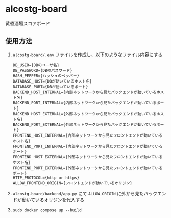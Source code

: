 # alcostg-board
黄昏酒場スコアボード


## 使用方法

1. `alcostg-board/.env` ファイルを作成し、以下のようなファイル内容にする

    ```
    DB_USER={DBのユーザ名}
    DB_PASSWORD={DBのパスワード}
    HASH_PEPPER={ハッシュのペッパー}
    DATABASE_HOST={DBが動いているホスト名}
    DATABASE_PORT={DBが動いているポート}
    BACKEND_HOST_INTERNAL={内部ネットワークから見たバックエンドが動いているホスト名}
    BACKEND_PORT_INTERNAL={内部ネットワークから見たバックエンドが動いているポート}
    BACKEND_HOST_EXTERNAL={外部ネットワークから見たバックエンドが動いているホスト名}
    BACKEND_PORT_EXTERNAL={外部ネットワークから見たバックエンドが動いているポート}
    FRONTEND_HOST_INTERNAL={内部ネットワークから見たフロントエンドが動いているホスト名}
    FRONTEND_PORT_INTERNAL={内部ネットワークから見たフロントエンドが動いているポート}
    FRONTEND_HOST_EXTERNAL={外部ネットワークから見たフロントエンドが動いているホスト名}
    FRONTEND_PORT_EXTERNAL={外部ネットワークから見たフロントエンドが動いているポート}
    HTTP_PROTOCOL={http or https}
    ALLOW_FRONTEND_ORIGIN={フロントエンドが動いているオリジン}
    ```

2. `alcostg-board/backend/app.py` にて `ALLOW_ORIGIN` に外から見たバックエンドが動いているオリジンを代入する

3. `sudo docker compose up --build`